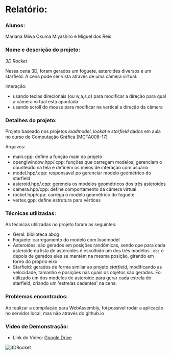 # Relatório:
### Alunos: 
Mariana Miwa Okuma Miyashiro e Miguel dos Reis

### Nome e descrição do projeto:
*3D Rocket*

Nessa cena 3D, foram gerados um foguete, asteroides diversos e um starfield. A cena pode ser vista através de uma câmera virtual.

Interação:
* usando teclas direcionais (ou w,a,s,d) para modificar a direção para qual a câmera virtual está apontada
* usando scroll do mouse para modificar na vertical a direção da câmera    

### Detalhes do projeto:
Projeto baseado nos projetos *loadmodel*, *lookat* e *starfield* dados em aula no curso de Computação Gráfica [MCTA008-17]

Arquivos:
* main.cpp: define a função main do projeto
* openglwindow.hpp/.cpp: funções que carregam modelos, gerenciam o counteúdo na tela e definem os meios de interação com usuário
* model.hpp/.cpp: responsável po gerenciar modelo geométrico do starfield 
* asteroid.hpp/.cpp: gerencia os modelos geométricos dos três asteroides 
* camera.hpp/cpp: define comportamento da câmera virtual
* rocket.hpp/cpp: carrega o modelo geométrico do foguete
* vertex.gpp: define estrutura para vértices

### Técnicas utilizadas:
As técnicas utilizadas no projeto foram as seguintes:
* Geral: biblioteca abcg
* Foguete: carregamento do modelo com loadmodel
* Asteroides: são gerados em posições randômicas, sendo que para cada asteroide na lista de asteroides é escolhido um dos três modelos `.obj` e depois de gerados eles se mantém na mesma posição, girando em torno do próprio eixo
* Starfield: gerados de forma similar ao projeto *starfield*, modificando as velocidade, tamanho e posições nas quais os objetos são gerados. Foi utilizado um dos modelos de asteroide para gerar cada estrela do starfield, criando um 'estrelas cadentes' na cena.

### Problemas encontrados:
Ao realizar a compilação para WebAssembly, foi possível rodar a aplicação no servidor local, mas não através do github.io


### Video de Demonstração:
* Link do Video: [Google Drive](https://drive.google.com/file/d/1JNHZlrRcFAWX6cf9AG_rIUPENIzPi0Lo/view?usp=sharing) 

![3DRocket](https://github.com/okumamiwa/compgraf/blob/main/3drocket/3drocket.gif)